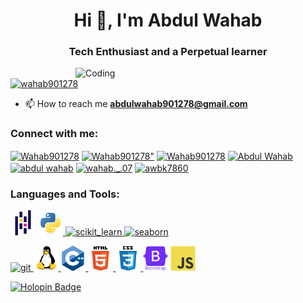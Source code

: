 <h1 align="center">Hi 👋, I'm Abdul Wahab</h1>
<h3 align="center">Tech Enthusiast and a Perpetual learner</h3>
<img align="right" alt="Coding" width="400" src="https://qph.cf2.quoracdn.net/main-qimg-3c919d3b58bdef3f7f42b86c3c9e5479">

<p align="left"> <a href="https://twitter.com/wahab901278" target="blank"><img src="https://img.shields.io/twitter/follow/wahab901278?logo=twitter&style=for-the-badge" alt="wahab901278" /></a> </p>

- 📫 How to reach me **abdulwahab901278@gmail.com**

<h3 align="left">Connect with me:</h3>
<p align="left">
<a href="https://twitter.com/wahab901278" target="blank"><img align="center" src="https://raw.githubusercontent.com/rahuldkjain/github-profile-readme-generator/master/src/images/icons/Social/twitter.svg" alt="Wahab901278" height="30" width="40" /></a>
<a href="https://www.linkedin.com/in/abdul-wahab-10117a24a/" target="blank"><img align="center" src="https://raw.githubusercontent.com/rahuldkjain/github-profile-readme-generator/master/src/images/icons/Social/linked-in-alt.svg" alt=Wahab901278" height="30" width="40" /></a>
<a href="https://stackoverflow.com/users/22165436/Wahab901278" target="blank"><img align="center" src="https://raw.githubusercontent.com/rahuldkjain/github-profile-readme-generator/master/src/images/icons/Social/stack-overflow.svg" alt="Wahab901278" height="30" width="40" /></a>
<a href="https://kaggle.com/wahab0789" target="blank"><img align="center" src="https://raw.githubusercontent.com/rahuldkjain/github-profile-readme-generator/master/src/images/icons/Social/kaggle.svg" alt="Abdul Wahab" height="30" width="40" /></a>
<a href="https://www.facebook.com/profile.php?id=100049843965340" target="blank"><img align="center" src="https://raw.githubusercontent.com/rahuldkjain/github-profile-readme-generator/master/src/images/icons/Social/facebook.svg" alt="abdul wahab" height="30" width="40" /></a>
<a href="https://instagram.com/wahab._.07" target="blank"><img align="center" src="https://raw.githubusercontent.com/rahuldkjain/github-profile-readme-generator/master/src/images/icons/Social/instagram.svg" alt="wahab._.07" height="30" width="40" /></a>
<a href="https://www.hackerrank.com/awbk7860" target="blank"><img align="center" src="https://raw.githubusercontent.com/rahuldkjain/github-profile-readme-generator/master/src/images/icons/Social/hackerrank.svg" alt="awbk7860" height="30" width="40" /></a>
</p>

<h3 align="left">Languages and Tools:</h3>
<img src="https://raw.githubusercontent.com/devicons/devicon/2ae2a900d2f041da66e950e4d48052658d850630/icons/pandas/pandas-original.svg" alt="pandas" width="40" height="40"/> </a> <a href="https://www.python.org" target="_blank" rel="noreferrer"><img src="https://raw.githubusercontent.com/devicons/devicon/master/icons/python/python-original.svg" alt="python" width="40" height="40"/> </a> <a href="https://scikit-learn.org/" target="_blank" rel="noreferrer"> <img src="https://upload.wikimedia.org/wikipedia/commons/0/05/Scikit_learn_logo_small.svg" alt="scikit_learn" width="40" height="40"/> </a> <a href="https://seaborn.pydata.org/" target="_blank" rel="noreferrer"> <img src="https://seaborn.pydata.org/_images/logo-mark-lightbg.svg" alt="seaborn" width="40" height="40"/> </a>
<p align="left"> <a href="https://getbootstrap.com" target="_blank" rel="noreferrer"> <a href="https://git-scm.com/" target="_blank" rel="noreferrer"> <img src="https://www.vectorlogo.zone/logos/git-scm/git-scm-icon.svg" alt="git" width="40" height="40"/> </a> <a href="https://www.linux.org/" target="_blank" 
                                                                                                                                                                              rel="noreferrer"> <img src="https://raw.githubusercontent.com/devicons/devicon/master/icons/linux/linux-original.svg" alt="linux" width="40" height="40"/> </a> <a href="https://www.python.org" target="_blank" rel="noreferrer"> <a href="https://www.w3schools.com/cpp/" target="_blank" rel="noreferrer"> <img src="https://raw.githubusercontent.com/devicons/devicon/master/icons/cplusplus/cplusplus-original.svg" alt="cplusplus" width="40" height="40"/><a href="https://www.w3.org/html/" target="_blank" rel="noreferrer"> <img src="https://raw.githubusercontent.com/devicons/devicon/master/icons/html5/html5-original-wordmark.svg" alt="html5" width="40" height="40"/> </a> </a> <a href="https://www.w3schools.com/css/" target="_blank" rel="noreferrer"> <img src="https://raw.githubusercontent.com/devicons/devicon/master/icons/css3/css3-original-wordmark.svg" alt="css3" width="40" height="40"/> </a> </a><img src="https://raw.githubusercontent.com/devicons/devicon/master/icons/bootstrap/bootstrap-plain-wordmark.svg" alt="bootstrap" width="40" height="40"/> </a><img src="https://raw.githubusercontent.com/devicons/devicon/master/icons/javascript/javascript-original.svg" alt="javascript" width="40" height="40"/> </a> <a href="https://www.linux.org/" target="_blank" rel="noreferrer"> </p>
<a href="https://holopin.io/@wahab901278">
  <img src="https://holopin.me/wahab901278" alt="Holopin Badge" style="max-height: 50px !important;">
</a>
